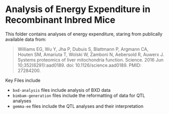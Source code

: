 # Analysis of Energy Expenditure in Recombinant Inbred Mice

This folder contains analyses of energy expenditure, staring from publically available data from:

> Williams EG, Wu Y, Jha P, Dubuis S, Blattmann P, Argmann CA, Houten SM, Amariuta T, Wolski W, Zamboni N, Aebersold R, Auwerx J. Systems proteomics of liver mitochondria function. Science. 2016 Jun 10;352(6291):aad0189. doi: 10.1126/science.aad0189. PMID: 27284200.


Key Files include

* `bxd-analysis` files include analysis of BXD data
* `bimbam-generation` files include the reformatting of data for QTL analyses
* `gemma-ee` files include the QTL analyses and their interpretation
